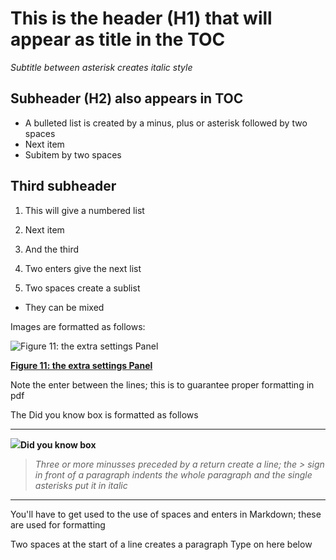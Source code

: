 <a id="r2_chapter_template"> </a>


This is the header (H1) that will appear as title in the TOC
===========================================

*Subtitle between asterisk creates italic style*


Subheader (H2) also appears in TOC
-----

-  A bulleted list is created by a minus, plus or asterisk followed by two spaces
-  Next item
  -  Subitem by two spaces


Third subheader 
-----

1.  This will give a numbered list
2.  Next item
3.  And the third


1.  Two enters give the next list
  1. Two spaces create a sublist
  *  They can be mixed

Images are formatted as follows:

![Figure 11: the extra settings Panel](_static/images/OneGene_Adapting.png)

[**Figure 11: the extra settings Panel**](_static/images/OneGene_Adapting.png)

Note the enter between the lines; this is to guarantee proper formatting in pdf

The Did you know box is formatted as follows

---------
  ![](_static/images/R2d2_logo.png)**Did you know box**


> *Three or more minusses preceded by a return create a line; the > sign in front of a paragraph indents the whole paragraph and the single asterisks put it in italic*

---------

You'll have to get used to the use of spaces and enters in Markdown; these are used for formatting


  Two spaces at the start of a line creates a paragraph
Type on here below  


  







